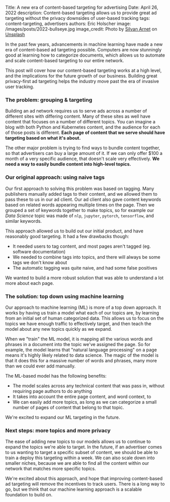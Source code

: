 Title: A new era of content-based targeting for advertising
Date: April 26, 2022
description: Content-based targeting allows us to provide great ad targeting without the privacy downsides of user-based tracking
tags: content-targeting, advertisers
authors: Eric Holscher 
image: /images/posts/2022-bullseye.jpg
image_credit: <span>Photo by <a href="https://unsplash.com/@silvanarnet?utm_source=unsplash&utm_medium=referral&utm_content=creditCopyText">Silvan Arnet</a> on <a href="https://unsplash.com/s/photos/bullseye?utm_source=unsplash&utm_medium=referral&utm_content=creditCopyText">Unsplash</a></span>

In the past few years,
advancements in machine learning have made a new era of content-based ad targeting possible.
Computers are now stunningly good at learning how to categorize documents,
which allows us to automate and scale content-based targeting to our entire network.

This post will cover how our content-based targeting works at a high level,
and the implications for the future growth of our business.
Building great privacy-first ad targeting helps the industry move past the era of invasive user tracking.

### The problem: grouping & targeting

Building an ad network requires us to serve ads across a number of different sites with differing content.
Many of these sites as well have content that focuses on a number of different topics.
You can imagine a blog with both Python and Kubernetes content,
and the audience for each of those posts is different.
**Each page of content that we serve should have targeting based on what it's about.**

The other major problem is trying to find ways to bundle content together,
so that advertisers can buy a large amount of it.
If we can only offer $100 a month of a very specific audience,
that doesn't scale very effectively.
**We need a way to easily bundle content into high-level topics.**

### Our original approach: using naive tags

Our first approach to solving this problem was based on tagging.
Many publishers manually added tags to their content,
and we allowed them to pass these to us in our ad client.
Our ad client also gave content keywords based on related words appearing multiple times on the page.
Then we grouped a set of keywords together to make topics,
so for example our *Data Science* topic was made of `nlp`, `jupyter`, `pytorch`, `tensorflow`, and similar keywords.

This approach allowed us to build out our initial product,
and have reasonably good targeting.
It had a few drawbacks though:

* It needed users to tag content, and most pages aren't tagged (eg. software documentation)
* We needed to combine tags into topics, and there will always be some tags we don't know about
* The automatic tagging was quite naive, and had some false positives

We wanted to build a more robust solution that was able to understand a lot more about each page.

### The solution: top down using machine learning

Our approach to machine learning (ML) is more of a top down approach.
It works by having us train a model what each of our topics are,
by learning from an initial set of human categorized data.
This allows us to focus on the topics we have enough traffic to effectively target,
and then teach the model about any new topics quickly as we expand.

When we "train" the ML model,
it is mapping all the various words and phrases in a document into the topic we've assigned the page.
So for example,
the model learns that "natural language processing" on a page means it's highly likely related to data science.
The magic of the model is that it does this for a massive number of words and phrases,
many more than we could ever add manually.

The ML-based model has the following benefits:

* The model scales across any technical content that was pass in, without requiring page authors to do anything
* It takes into account the entire page content, and word context, to 
* We can easily add more topics, as long as we can categorize a small number of pages of content that belong to that topic.

We're excited to expand our ML targeting in the future.

### Next steps: more topics and more privacy

The ease of adding new topics to our models allows us to continue to expand the topics we're able to target.
In the future,
if an advertiser comes to us wanting to target a specific subset of content,
we should be able to train a deploy this targeting within a week.
We can also scale down into smaller niches,
because we are able to find all the content within our network that matches more specific topics.

We're excited about this approach,
and hope that improving content-based ad targeting will remove the incentives to track users.
There is a long way to go,
but we think that our machine learning approach is a scalable foundation to build on.

